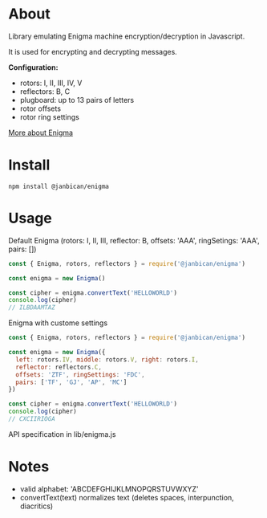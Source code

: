 # About

Library emulating Enigma machine encryption/decryption in Javascript.

It is used for encrypting and decrypting messages.

**Configuration:**
- rotors: I, II, III, IV, V
- reflectors: B, C
- plugboard: up to 13 pairs of letters
- rotor offsets
- rotor ring settings

[More about Enigma](https://en.wikipedia.org/wiki/Enigma_machine)

# Install

`npm install @janbican/enigma`

# Usage

Default Enigma (rotors: I, II, III, reflector: B, offsets: 'AAA', ringSetings: 'AAA', pairs: [])

```javascript
const { Enigma, rotors, reflectors } = require('@janbican/enigma')

const enigma = new Enigma()

const cipher = enigma.convertText('HELLOWORLD')
console.log(cipher)
// ILBDAAMTAZ

```

Enigma with custome settings

```javascript
const { Enigma, rotors, reflectors } = require('@janbican/enigma')

const enigma = new Enigma({
  left: rotors.IV, middle: rotors.V, right: rotors.I,
  reflector: reflectors.C,
  offsets: 'ZTF', ringSettings: 'FDC',
  pairs: ['TF', 'GJ', 'AP', 'MC']
})

const cipher = enigma.convertText('HELLOWORLD')
console.log(cipher)
// CXCIIRIOGA

```

API specification in lib/enigma.js

# Notes

- valid alphabet: 'ABCDEFGHIJKLMNOPQRSTUVWXYZ'
- convertText(text) normalizes text (deletes spaces, interpunction, diacritics)
